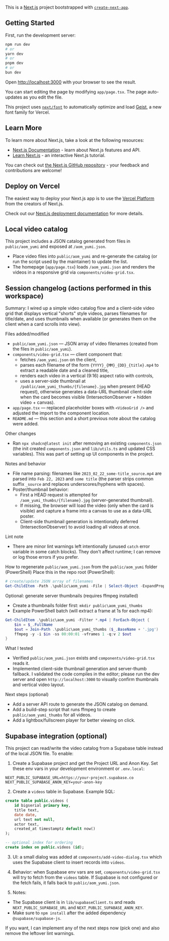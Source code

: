 This is a [Next.js](https://nextjs.org) project bootstrapped with [`create-next-app`](https://nextjs.org/docs/app/api-reference/cli/create-next-app).

## Getting Started

First, run the development server:

```bash
npm run dev
# or
yarn dev
# or
pnpm dev
# or
bun dev
```

Open [http://localhost:3000](http://localhost:3000) with your browser to see the result.

You can start editing the page by modifying `app/page.tsx`. The page auto-updates as you edit the file.

This project uses [`next/font`](https://nextjs.org/docs/app/building-your-application/optimizing/fonts) to automatically optimize and load [Geist](https://vercel.com/font), a new font family for Vercel.

## Learn More

To learn more about Next.js, take a look at the following resources:

- [Next.js Documentation](https://nextjs.org/docs) - learn about Next.js features and API.
- [Learn Next.js](https://nextjs.org/learn) - an interactive Next.js tutorial.

You can check out [the Next.js GitHub repository](https://github.com/vercel/next.js) - your feedback and contributions are welcome!

## Deploy on Vercel

The easiest way to deploy your Next.js app is to use the [Vercel Platform](https://vercel.com/new?utm_medium=default-template&filter=next.js&utm_source=create-next-app&utm_campaign=create-next-app-readme) from the creators of Next.js.

Check out our [Next.js deployment documentation](https://nextjs.org/docs/app/building-your-application/deploying) for more details.

## Local video catalog

This project includes a JSON catalog generated from files in `public/aom_yumi` and exposed at `/aom_yumi.json`.

- Place video files into `public/aom_yumi` and re-generate the catalog (or run the script used by the maintainer) to update the list.
- The homepage (`app/page.tsx`) loads `/aom_yumi.json` and renders the videos in a responsive grid via `components/video-grid.tsx`.

## Session changelog (actions performed in this workspace)

Summary: I wired up a simple video catalog flow and a client-side video grid that displays vertical "shorts" style videos, parses filenames for title/date, and uses thumbnails when available (or generates them on the client when a card scrolls into view).

Files added/modified
- `public/aom_yumi.json` — JSON array of video filenames (created from the files in `public/aom_yumi`).
- `components/video-grid.tsx` — client component that:
	- fetches `/aom_yumi.json` on the client,
	- parses each filename of the form `{YYYY}_{MM}_{DD}_{title}.mp4` to extract a readable date and a cleaned title,
	- renders each video in a vertical (9:16) aspect ratio with controls,
	- uses a server-side thumbnail at `/public/aom_yumi_thumbs/{filename}.jpg` when present (HEAD request), otherwise generates a data-URL thumbnail client-side when the card becomes visible (IntersectionObserver + hidden video + canvas).
- `app/page.tsx` — replaced placeholder boxes with `<VideoGrid />` and adjusted the import to the component location.
- `README.md` — this section and a short previous note about the catalog were added.

Other changes
- Ran `npx shadcn@latest init` after removing an existing `components.json` (the init created `components.json` and `lib/utils.ts` and updated CSS variables). This was part of setting up UI components in the project.

Notes and behavior
- File name parsing: filenames like `2023_02_22_some-title_source.mp4` are parsed into `Feb 22, 2023` and `some title` (the parser strips common suffix `_source` and replaces underscores/hyphens with spaces).
- Poster/thumbnail behavior:
	- First a HEAD request is attempted for `/aom_yumi_thumbs/{filename}.jpg` (server-generated thumbnail).
	- If missing, the browser will load the video (only when the card is visible) and capture a frame into a canvas to use as a data-URL poster.
	- Client-side thumbnail generation is intentionally deferred (IntersectionObserver) to avoid loading all videos at once.

Lint note
- There are minor lint warnings left intentionally (unused `catch` error variable in some catch blocks). They don't affect runtime; I can remove or log those errors if you prefer.

How to regenerate `public/aom_yumi.json` from the `public/aom_yumi` folder (PowerShell)
Place this in the repo root (PowerShell):

```powershell
# create/update JSON array of filenames
Get-ChildItem -Path .\public\aom_yumi -File | Select-Object -ExpandProperty Name | ConvertTo-Json -Compress | Out-File -Encoding utf8 .\public\aom_yumi.json
```

Optional: generate server thumbnails (requires ffmpeg installed)
- Create a thumbnails folder first: `mkdir public\aom_yumi_thumbs`
- Example PowerShell batch (will extract a frame at 1s for each mp4):

```powershell
Get-ChildItem .\public\aom_yumi -Filter *.mp4 | ForEach-Object {
	$in = $_.FullName
	$out = Join-Path .\public\aom_yumi_thumbs ($_.BaseName + '.jpg')
	ffmpeg -y -i $in -ss 00:00:01 -vframes 1 -q:v 2 $out
}
```

What I tested
- Verified `public/aom_yumi.json` exists and `components/video-grid.tsx` reads it.
- Implemented client-side thumbnail generation and server-thumb fallback. I validated the code compiles in the editor; please run the dev server and open `http://localhost:3000` to visually confirm thumbnails and vertical video layout.

Next steps (optional)
- Add a server API route to generate the JSON catalog on demand.
- Add a build-step script that runs ffmpeg to create `public/aom_yumi_thumbs` for all videos.
- Add a lightbox/fullscreen player for better viewing on click.

## Supabase integration (optional)

This project can read/write the video catalog from a Supabase table instead of the local JSON file. To enable:

1. Create a Supabase project and get the Project URL and Anon Key. Set these env vars in your development environment or `.env.local`:

```
NEXT_PUBLIC_SUPABASE_URL=https://your-project.supabase.co
NEXT_PUBLIC_SUPABASE_ANON_KEY=your-anon-key
```

2. Create a `videos` table in Supabase. Example SQL:

```sql
create table public.videos (
	id bigserial primary key,
	title text,
	date date,
	url text not null,
	actor text,
	created_at timestamptz default now()
);

-- optional index for ordering
create index on public.videos (id);
```

3. UI: a small dialog was added at `components/add-video-dialog.tsx` which uses the Supabase client to insert records into `videos`.

4. Behavior: when Supabase env vars are set, `components/video-grid.tsx` will try to fetch from the `videos` table. If Supabase is not configured or the fetch fails, it falls back to `public/aom_yumi.json`.

5. Notes:
- The Supabase client is in `lib/supabaseClient.ts` and reads `NEXT_PUBLIC_SUPABASE_URL` and `NEXT_PUBLIC_SUPABASE_ANON_KEY`.
- Make sure to `npm install` after the added dependency `@supabase/supabase-js`.


If you want, I can implement any of the next steps now (pick one) and also remove the leftover lint warnings.
